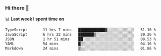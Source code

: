 ### Hi there 👋

<!--
**DBvc/DBvc** is a ✨ _special_ ✨ repository because its `README.md` (this file) appears on your GitHub profile.

Here are some ideas to get you started:

- 🔭 I’m currently working on ...
- 🌱 I’m currently learning ...
- 👯 I’m looking to collaborate on ...
- 🤔 I’m looking for help with ...
- 💬 Ask me about ...
- 📫 How to reach me: ...
- 😄 Pronouns: ...
- ⚡ Fun fact: ...
-->

📊 **Last week I spent time on**
<!--START_SECTION:waka-->

```txt
TypeScript       11 hrs 7 mins   ████████████▓░░░░░░░░░░░░   51.10 %
JavaScript       6 hrs 22 mins   ███████▒░░░░░░░░░░░░░░░░░   29.26 %
JSON             1 hr 51 mins    ██░░░░░░░░░░░░░░░░░░░░░░░   08.53 %
YAML             54 mins         █░░░░░░░░░░░░░░░░░░░░░░░░   04.16 %
Markdown         24 mins         ▒░░░░░░░░░░░░░░░░░░░░░░░░   01.86 %
```

<!--END_SECTION:waka-->
